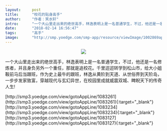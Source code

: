 ```yaml
---
layout:     post
title:      "校花的贴身高手"
author:     "作者：笑水轩"
intro:      "一个大山里走出来的绝世高手，林逸表明上是一名普通学生，不过，他还是一名修炼者，并且身负另外一个重任，那就是追校花。千里迢迢转学到松山市，给大小姐鞍前马后当跟班，作为史上最牛的跟班，林逸从黄阶到天道、从世俗界到天阶岛，一步步发家致富，穿越现代与玄幻异世，在校园里成就威震双城、睥睨天下的传奇人生!"
date:       "2018-02-14 16:56:47"
tags:       "高手"
image:      "http://smp.yoedge.com/smp-app/resource/viewImage/1002869appline.png"
---
```

<div style="text-align: center">
<p><img src="http://smp.yoedge.com/smp-app/resource/viewImage/1002869appline.png"/></p>
</div>
<p class="post-meta">
<span>一个大山里走出来的绝世高手，林逸表明上是一名普通学生，不过，他还是一名修炼者，并且身负另外一个重任，那就是追校花。千里迢迢转学到松山市，给大小姐鞍前马后当跟班，作为史上最牛的跟班，林逸从黄阶到天道、从世俗界到天阶岛，一步步发家致富，穿越现代与玄幻异世，在校园里成就威震双城、睥睨天下的传奇人生!</span>
</p>
[http://smp3.yoedge.com/view/gotoAppLine/1083261](http://smp3.yoedge.com/view/gotoAppLine/1083261){:target="_blank"}
[http://smp3.yoedge.com/view/gotoAppLine/1083234](http://smp3.yoedge.com/view/gotoAppLine/1083234){:target="_blank"}
[http://smp3.yoedge.com/view/gotoAppLine/1083127](http://smp3.yoedge.com/view/gotoAppLine/1083127){:target="_blank"}


